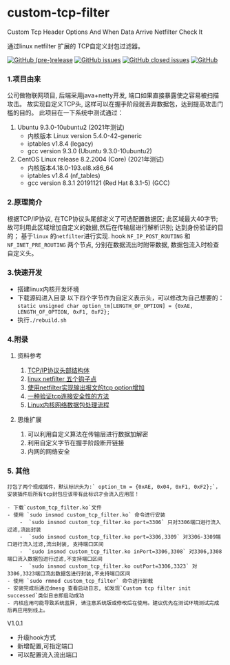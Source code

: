 # custom-tcp-filter

Custom Tcp Header Options And When  Data Arrive  Netfilter Check It

通过linux netfilter 扩展的 TCP自定义封包过滤器。

[![GitHub (pre-)release](https://img.shields.io/github/release/misterchangray/custom-tcp-filter/all.svg)](https://github.com/misterchangray/custom-tcp-filter) 
[![GitHub issues](https://img.shields.io/github/issues/misterchangray/custom-tcp-filter.svg)](https://github.com/misterchangray/custom-tcp-filter/issues) 
[![GitHub closed issues](https://img.shields.io/github/issues-closed/misterchangray/custom-tcp-filter.svg)](https://github.com/misterchangray/custom-tcp-filter/issues?q=is%3Aissue+is%3Aclosed) 
[![GitHub](https://img.shields.io/github/license/misterchangray/custom-tcp-filter.svg)](./LICENSE)

### 1.项目由来
公司做物联网项目, 后端采用java+netty开发, 端口如果直接暴露使之容易被扫描攻击。 故实现自定义TCP头, 这样可以在握手阶段就丢弃数据包，达到提高攻击门槛的目的。
此项目在一下系统中测试通过：

1. Ubuntu 9.3.0-10ubuntu2 (2021年测试)
	- 内核版本 Linux version 5.4.0-42-generic
	- iptables v1.8.4 (legacy)
	- gcc version 9.3.0 (Ubuntu 9.3.0-10ubuntu2)
3. CentOS Linux release 8.2.2004 (Core) (2021年测试)
	- 内核版本4.18.0-193.el8.x86_64
	- iptables v1.8.4 (nf_tables)
	- gcc version 8.3.1 20191121 (Red Hat 8.3.1-5) (GCC)


### 2.原理简介

根据TCP/IP协议, 在TCP协议头尾部定义了可选配置数据区; 此区域最大40字节; 故可利用此区域增加自定义的数据,然后在传输层进行解析识别; 达到身份验证的目的；
基于`linux` 的`netfilter`进行实现. hook `NF_IP_POST_ROUTING` 和 `NF_INET_PRE_ROUTING` 两个节点, 分别在数据流出时附带数据, 数据包流入时检查自定义头。

### 3.快速开发
 - 搭建linux内核开发环境
 - 下载源码进入目录
   以下四个字节作为自定义表示头，可以修改为自己想要的：
   `static unsigned char option_tm[LENGTH_OF_OPTION] = {0xAE, LENGTH_OF_OPTION, 0xF1, 0xF2};`
 - 执行`./rebuild.sh`



### 4.附录
1. 资料参考
	1. [TCP/IP协议头部结构体](https://www.cnblogs.com/RodYang/p/3322250.html)
	2. [linux netfilter 五个钩子点](https://www.cnblogs.com/codestack/p/10850642.html)
	3. [使用netfilter实现输出报文的tcp option增加](https://blog.csdn.net/idleperson/article/details/52024864?utm_source=blogxgwz0)
	4. [一种验证tcp连接安全性的方法](https://patents.google.com/patent/CN103532964B/zh)
	5. [Linux内核网络数据包处理流程](https://www.cnblogs.com/muahao/p/10861771.html)

2. 思维扩展
	1. 可以利用自定义算法在传输层进行数据加解密
	2. 利用自定义字节在握手阶段断开链接
	3. 内网的网络安全

### 5. 其他
	打包了两个现成插件，默认标识头为:` option_tm = {0xAE, 0x04, 0xF1, 0xF2};`，安装插件后所有tcp封包应该带有此标识才会流入应用层！

	- 下载`custom_tcp_filter.ko`文件
	- 使用 `sudo insmod custom_tcp_filter.ko` 命令进行安装
		-  `sudo insmod custom_tcp_filter.ko port=3306` 只对3306端口进行流入过滤,流出封装
		-  `sudo insmod custom_tcp_filter.ko port=3306,3309` 对3306-3309端口进行流入过滤,流出封装, 支持端口区间
		-  `sudo insmod custom_tcp_filter.ko inPort=3306,3308` 对3306,3308端口流入数据包进行过滤,不支持端口区间
		-  `sudo insmod custom_tcp_filter.ko outPort=3306,3323` 对3306,3323端口流出数据包进行封装,不支持端口区间
	- 使用 `sudo rmmod custom_tcp_filter` 命令进行卸载
	- 安装完成后通过dmesg 查看启动日志, 如发现`Custom tcp filter init successed`类似日志即启动成功
	- 内核应用可能导致系统蓝屏, 请注意系统版或修改后在使用。建议优先在测试环境测试完成后再应用到线上。

V1.0.1
- 升级hook方式
- 新增配置,可指定端口
- 可以配置流入流出端口
